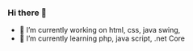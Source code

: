 ### Hi there 👋


- 🔭 I’m currently working on html, css, java swing,
- 🌱 I’m currently learning php, java script, .net Core
<!--
- 📫 How to reach me: ...
- 😄 Pronouns: ...
- ⚡ Fun fact: ...
-->
